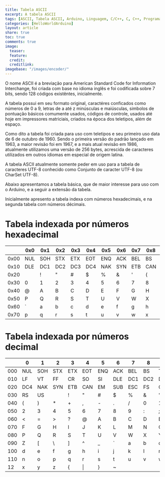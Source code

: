 ```yaml
---
title: Tabela ASCII
excerpt: A tabela ASCII
tags: [ASCII, Tabela ASCII, Arduino, Linguagem, C/C++, C, C++, Programação]
categories: [HelloWorldArduino]
layout: article
share: true
toc: true
comments: true
image:
  teaser:
  feature:
  credit:
  creditlink:
imagebase: "/images/encoder/"
---
```

O nome ASCII é a breviação para American Standard Code for Information Interchange, foi criada com base
no idioma inglês e foi codificada sobre 7 bits, sendo 128 códigos existêntes, inicialmente.

A tabela possui em seu formato original, caractéres conficados como números de 0 a 9, letras de a até z
minúsculas e maiúsculas, simbolos de pontuação básicos comumente usados, códigos de controle, usados até 
hoje em impressores matriciais, criados na época dos teletipos, além de espaço.

Como dito a tabela foi criada para uso com teletipos e seu primeiro uso data de 6 de outubro de 1960.
Sendo o primeira versão do padrão lançado em 1963, a maior revisão foi em 1967, e a mais atual revisão
em 1986, atualmente utilizamos uma versão de 256 bytes, acrescida de caracteres utilizados em outros 
idiomas em especial de origem latina.

A tabela ASCII atualmente somente peder em uso para a tabela de caracteres UTF-8 conhecido como Conjunto
de caracter UTF-8 (ou CharSet UTF-8).

Abaixo apresentamos a tabela básica, que de maior interesse para uso com o Arduino, e a seguir a extensão da tabela. 

 
Inicialmente apresento a tabela indexa com números hexadecimais, e na segunda tabela com números décimais.

# Tabela indexada por números hexadecimal

|      | 0x0 | 0x1 | 0x2 | 0x3 | 0x4 | 0x5 | 0x6 | 0x7 | 0x8 | 0x9 | 0xA | 0xB | 0xC | 0xD | 0xE | 0xF |      | 
| ---- | --- | --- | --- | --- | --- | --- | --- | --- | --- | --- | --- | --- | --- | --- | --- | --- | -----|
| 0x00 | NUL | SOH | STX | ETX | EOT | ENQ | ACK | BEL | BS  | TAB | LF  | VT  | FF  | CR  | SO  | SI  | 0x0F | 
| 0x10 | DLE | DC1 | DC2 | DC3 | DC4 | NAK | SYN | ETB | CAN | EM  | SUB | ESC | FS  | GS  | RS  | US  | 0x1F |
| 0x20 |     | !   | "   | #   | $   | %   | &   | '   | (   | )   | *   | +   | ,   | -   | .   | /   | 0x2F |
| 0x30 | 0   | 1   | 2   | 3   | 4   | 5   | 6   | 7   | 8   | 9   | :   | ;   | <   | =   | >   | ?   | 0x3F |
| 0x40 | @   | A   | B   | C   | D   | E   | F   | G   | H   | I   | J   | K   | L   | M   | N   | O   | 0x4F |
| 0x50 | P   | Q   | R   | S   | T   | U   | V   | W   | X   | Y   | Z   | [   | \   | ]   | ^   | _   | 0x5F |
| 0x60 | `   | a   | b   | c   | d   | e   | f   | g   | h   | i   | j   | k   | l   | m   | n   | o   | 0x6F |
| 0x70 | p   | q   | r   | s   | t   | u   | v   | w   | x   | y   | z   | {   | \|  | }   | ~   |     | 0x7F |


# Tabela indexada por números decimal

|     | 0   | 1   | 2   | 3   | 4   | 5   | 6   | 7   | 8   | 9   |     |
| --- | --- | --- | --- | --- | --- | --- | --- | --- | --- | --- | --- |
| 000 | NUL | SOH | STX | ETX | EOT | ENQ | ACK | BEL | BS  | TAB | 009 |
| 010 | LF  | VT  | FF  | CR  | SO  | SI  | DLE | DC1 | DC2 | DC3 | 019 |
| 020 | DC4 | NAK | SYN | ETB | CAN | EM  | SUB | ESC | FS  | GS  | 029 |
| 030 | RS  | US  |     | !   | "   | #   | $   | %   | &   | '   | 039 |
| 040 | (   | )   | *   | +   | ,   | -   | .   | /   | 0   | 1   | 049 |
| 050 | 2   | 3   | 4   | 5   | 6   | 7   | 8   | 9   | :   | ;   | 059 |
| 060 | <   | =   | >   | ?   | @   | A   | B   | C   | D   | E   | 069 |
| 070 | F   | G   | H   | I   | J   | K   | L   | M   | N   | O   | 079 |
| 080 | P   | Q   | R   | S   | T   | U   | V   | W   | X   | Y   | 089 |
| 090 | Z   | [   | \   | ]   | ^   | _   | `   | a   | b   | c   | 099 |
| 100 | d   | e   | f   | g   | h   | i   | j   | k   | l   | m   | 109 |
| 110 | n   | o   | p   | q   | r   | s   | t   | u   | v   | w   | 119 |
| 12  | x   | y   | z   | {   | \|  | }   | ~   |     |     |     | 129 |

